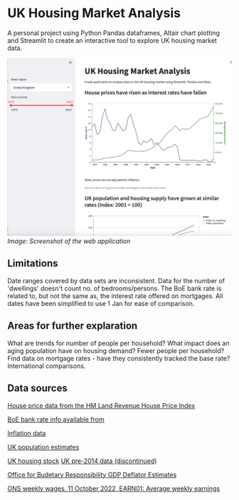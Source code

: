 # UK Housing Market Analysis
A personal project using Python Pandas dataframes, Altair chart plotting and Streamlit to create an interactive tool to explore UK housing market data.

![Figure 1](https://github.com/WorcestershireSource/housingAnalysis/blob/main/static/screenshot.jpeg)
*Image: Screenshot of the web application*

## Limitations
Date ranges covered by data sets are inconsistent.
Data for the number of 'dwellings' doesn't count no. of bedrooms/persons.
The BoE bank rate is related to, but not the same as, the interest rate offered on mortgages.
All dates have been simplified to use 1 Jan for ease of comparison. 

## Areas for further explaration
What are trends for number of people per household? 
What impact does an aging population have on housing demand? Fewer people per household?
Find data on mortgage rates - have they consistently tracked the base rate?
International comparisons.

## Data sources
[House price data from the HM Land Revenue House Price Index](https://www.gov.uk/government/statistical-data-sets/uk-house-price-index-data-downloads-august-2022?utm_medium=GOV.UK&utm_source=summary&utm_campaign=UK_HPI_Summary&utm_term=9.30_19_10_22&utm_content=download_data)

[BoE bank rate info available from](https://www.bankofengland.co.uk/boeapps/database/Bank-Rate.asp)

[Inflation data](https://www.ons.gov.uk/economy/inflationandpriceindices/timeseries/l55o/mm23)

[UK population estimates](https://www.ons.gov.uk/timeseriestool?topic=/peoplepopulationandcommunity/populationandmigration/populationestimates)

[UK housing stock](https://www.ons.gov.uk/peoplepopulationandcommunity/housing/datasets/dwellingstockbytenureuk)
[UK pre-2014 data (discontinued)](https://www.ons.gov.uk/timeseriestool?topic=/peoplepopulationandcommunity/populationandmigration/populationestimates)

[Office for Budetary Responsibility GDP Deflator Estimates](https://www.gov.uk/government/statistics/gdp-deflators-at-market-prices-and-money-gdp-march-2022-spring-statement)

[ONS weekly wages. 11 October 2022, EARN01: Average weekly earnings](https://www.ons.gov.uk/employmentandlabourmarket/peopleinwork/earningsandworkinghours/datasets/averageweeklyearningsearn01)

